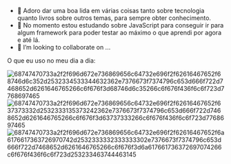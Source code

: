 - 👀 Adoro dar uma boa lida em várias coisas tanto sobre tecnologia quanto livros sobre outros temas, para sempre obter conhecimento.
- 🌱 No momento estou estudando sobre JavaScript para conseguir ir para algum framework para poder testar ao máximo o que aprendi por agora e até lá.
- 💞️ I’m looking to collaborate on ...





O que eu uso no meu dia a dia: 
 






![68747470733a2f2f696d672e736869656c64732e696f2f62616467652f68746d6c352d2532334533344632362e7376673f7374796c653d666f722d7468652d6261646765266c6f676f3d68746d6c35266c6f676f436f6c6f723d7768697465](https://user-images.githubusercontent.com/46661756/195254175-0a0eeb29-1d2c-4050-85bf-dc285d93d4a5.svg)
![68747470733a2f2f696d672e736869656c64732e696f2f62616467652f637373332d2532333135373242362e7376673f7374796c653d666f722d7468652d6261646765266c6f676f3d63737333266c6f676f436f6c6f723d7768697465](https://user-images.githubusercontent.com/46661756/195254335-e0ec2ba4-b7e8-452a-a81e-d49c9c55093a.svg)
![68747470733a2f2f696d672e736869656c64732e696f2f62616467652f6a6176617363726970742d2532333332333333302e7376673f7374796c653d666f722d7468652d6261646765266c6f676f3d6a617661736372697074266c6f676f436f6c6f723d253233463744463145](https://user-images.githubusercontent.com/46661756/195254354-4eb30299-9f67-4e15-a68b-9ffc754b41a1.svg)
